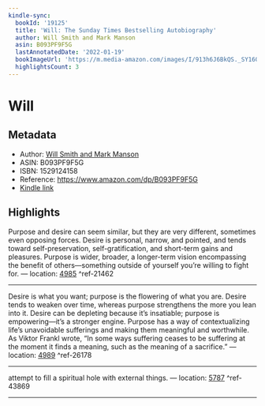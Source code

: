 ```yaml
---
kindle-sync:
  bookId: '19125'
  title: 'Will: The Sunday Times Bestselling Autobiography'
  author: Will Smith and Mark Manson
  asin: B093PF9F5G
  lastAnnotatedDate: '2022-01-19'
  bookImageUrl: 'https://m.media-amazon.com/images/I/913h6J6BkQS._SY160.jpg'
  highlightsCount: 3
---
```

# Will
## Metadata
* Author: [Will Smith and Mark Manson](https://www.amazon.com/Mark-Manson/e/B00BIJOMOC/ref=dp_byline_cont_ebooks_2)
* ASIN: B093PF9F5G
* ISBN: 1529124158
* Reference: https://www.amazon.com/dp/B093PF9F5G
* [Kindle link](kindle://book?action=open&asin=B093PF9F5G)

## Highlights
Purpose and desire can seem similar, but they are very different, sometimes even opposing forces. Desire is personal, narrow, and pointed, and tends toward self-preservation, self-gratification, and short-term gains and pleasures. Purpose is wider, broader, a longer-term vision encompassing the benefit of others—something outside of yourself you’re willing to fight for. — location: [4985](kindle://book?action=open&asin=B093PF9F5G&location=4985) ^ref-21462

---
Desire is what you want; purpose is the flowering of what you are. Desire tends to weaken over time, whereas purpose strengthens the more you lean into it. Desire can be depleting because it’s insatiable; purpose is empowering—it’s a stronger engine. Purpose has a way of contextualizing life’s unavoidable sufferings and making them meaningful and worthwhile. As Viktor Frankl wrote, “In some ways suffering ceases to be suffering at the moment it finds a meaning, such as the meaning of a sacrifice.” — location: [4989](kindle://book?action=open&asin=B093PF9F5G&location=4989) ^ref-26178

---
attempt to fill a spiritual hole with external things. — location: [5787](kindle://book?action=open&asin=B093PF9F5G&location=5787) ^ref-43869

---
